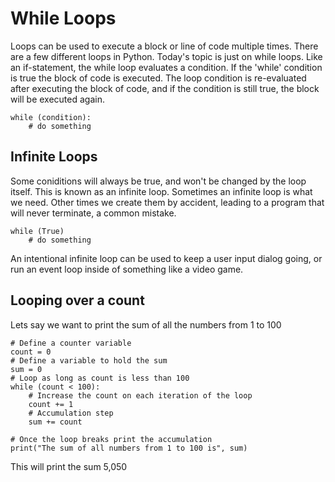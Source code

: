 # While Loops

Loops can be used to execute a block or line of code multiple times. There are a few different loops
in Python. Today's topic is just on while loops. Like an if-statement, the while loop evaluates a condition. If the 'while' condition is true the block of code is executed. The loop condition is re-evaluated after executing the block of code, and if the condition is still true, the block will
be executed again.

    while (condition):
        # do something

## Infinite Loops

Some coniditions will always be true, and won't be changed by the loop itself. This
is known as an infinite loop. Sometimes an infinite loop is what we need. Other times 
we create them by accident, leading to a program that will never terminate, a common mistake.

    while (True)
        # do something

An intentional infinite loop can be used to keep a user input dialog going,
or run an event loop inside of something like a video game.

## Looping over a count

Lets say we want to print the sum of all the numbers from 1 to 100

    # Define a counter variable
    count = 0
    # Define a variable to hold the sum
    sum = 0
    # Loop as long as count is less than 100
    while (count < 100):
        # Increase the count on each iteration of the loop
        count += 1
        # Accumulation step
        sum += count

    # Once the loop breaks print the accumulation
    print("The sum of all numbers from 1 to 100 is", sum)

This will print the sum 5,050